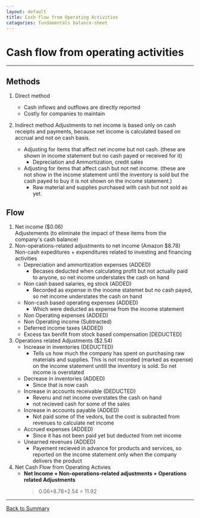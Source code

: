 ```yaml
---
layout: default
title: Cash flow from Operating Activities
catagories: fundamentals balance-sheet
---
```


# Cash flow from operating activities
---

## Methods
1. Direct method
    -   Cash inflows and outflows are directly reported
    -   Costly for companies to maintain
2. Indirect method 
    Adjustments to net income is based only on cash receipts and payments, because net income is calculated based on accrual and not on cash basis.
    
    -   Adjusting for items that affect net income but not cash. (these are shown in income statement but no cash payed or received for it)
        +   Depreciation and Ammortization, credit sales
    -   Adjusting for items that affect cash but not net income. (these are not show in the income statement until the inventory is sold but the cash payed to buy it is not shown on the income statement.)
        +   Raw material and supplies purchased with cash but not sold as yet.

## Flow
1. Net income ($0.06)  
    Adjustements (to eliminate the impact of these items from the company's cash balance)
2.  Non-operations-related adjustments to net income (Amazon $8.78)
    Non-cash expeditures + expenditures related to investing and financing activities  
    *   Depreciation and ammortization expenses (ADDED)
        -   Becases deducted when calculating profit but not actually paid to anyone, so net income understates the cash on hand
    *   Non cash based salaries, eg stock (ADDED)
        -   Recorded as expense in the inoome statemet but no cash payed, so net income understates the cash on hand
    *   Non-cash based operating expenses (ADDED)
        -   Which were deducted as expense from the income statement
    *   Non Operating expenses (ADDED)
    *   Non Operating income (Subtracted)
    *   Deferred income taxes (ADDED)
    *   Excess tax benifit from stock based compensation [DEDUCTED]
3.  Operations related Adjustments ($2.54)
    -   Increase in inventories (DEDUCTED)
        +   Tells us how much the company has spent on purchasing raw materials and supplies. This is not recorded (marked as expense) on the income statement untill the inventory is sold. So net income is overstated
    -   Decrease in inventories (ADDED)
        +   Since that is now cash
    -   Increase in accounts receivable (DEDUCTED)
        +   Revenu and net income overstates the cash on hand
        +   not recieved cash for some of the sales
    -   Increase in accounts payable (ADDED)
        +   Not paid some of the vedors, but the cost is subracted from revenues to calculate net income 
    -   Accrued expenses (ADDED)
        +   Since it has not been paid yet but deducted from net income
    -   Unearned revenues (ADDED)
        +   Payement recieved in advance for products and services, so reported on the income statement only when the company delivers the product
4. Net Cash Flow from Operating Activies
    - **Net Income + Non-operations-related adjustments + Operations related Adjustments**  
        > 0.06+8.78+2.54 = 11.92

---

<a href="/" name="#user-content-ratios">Back to Summary</a>
